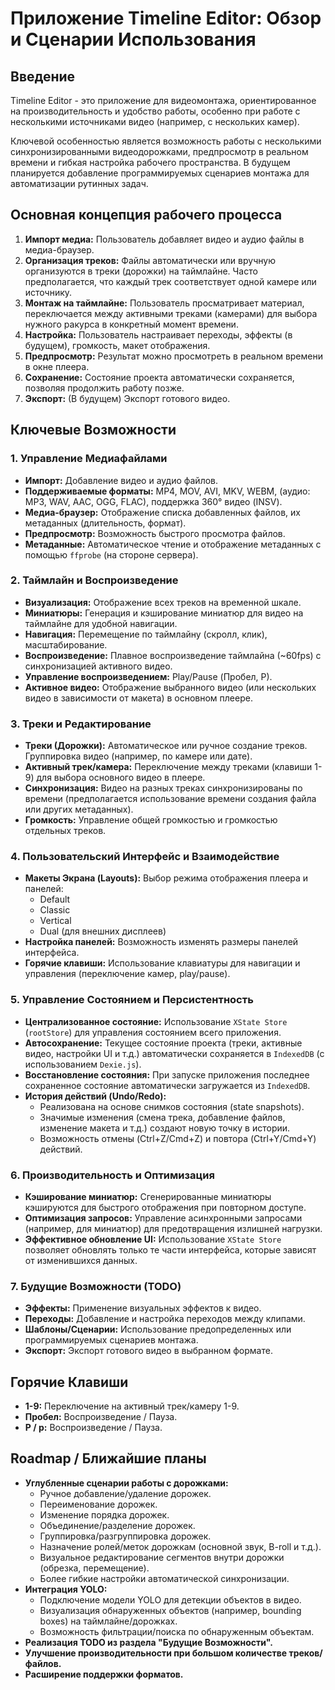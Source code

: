 # Приложение Timeline Editor: Обзор и Сценарии Использования

## Введение

Timeline Editor - это приложение для видеомонтажа, ориентированное на производительность и удобство работы, особенно при работе с несколькими источниками видео (например, с нескольких камер).

Ключевой особенностью является возможность работы с несколькими синхронизированными видеодорожками, предпросмотр в реальном времени и гибкая настройка рабочего пространства. В будущем планируется добавление программируемых сценариев монтажа для автоматизации рутинных задач.

## Основная концепция рабочего процесса

1.  **Импорт медиа:** Пользователь добавляет видео и аудио файлы в медиа-браузер.
2.  **Организация треков:** Файлы автоматически или вручную организуются в треки (дорожки) на таймлайне. Часто предполагается, что каждый трек соответствует одной камере или источнику.
3.  **Монтаж на таймлайне:** Пользователь просматривает материал, переключается между активными треками (камерами) для выбора нужного ракурса в конкретный момент времени.
4.  **Настройка:** Пользователь настраивает переходы, эффекты (в будущем), громкость, макет отображения.
5.  **Предпросмотр:** Результат можно просмотреть в реальном времени в окне плеера.
6.  **Сохранение:** Состояние проекта автоматически сохраняется, позволяя продолжить работу позже.
7.  **Экспорт:** (В будущем) Экспорт готового видео.

## Ключевые Возможности

### 1. Управление Медиафайлами

*   **Импорт:** Добавление видео и аудио файлов.
*   **Поддерживаемые форматы:** MP4, MOV, AVI, MKV, WEBM, (аудио: MP3, WAV, AAC, OGG, FLAC), поддержка 360° видео (INSV).
*   **Медиа-браузер:** Отображение списка добавленных файлов, их метаданных (длительность, формат).
*   **Предпросмотр:** Возможность быстрого просмотра файлов.
*   **Метаданные:** Автоматическое чтение и отображение метаданных с помощью `ffprobe` (на стороне сервера).

### 2. Таймлайн и Воспроизведение

*   **Визуализация:** Отображение всех треков на временной шкале.
*   **Миниатюры:** Генерация и кэширование миниатюр для видео на таймлайне для удобной навигации.
*   **Навигация:** Перемещение по таймлайну (скролл, клик), масштабирование.
*   **Воспроизведение:** Плавное воспроизведение таймлайна (~60fps) с синхронизацией активного видео.
*   **Управление воспроизведением:** Play/Pause (Пробел, P).
*   **Активное видео:** Отображение выбранного видео (или нескольких видео в зависимости от макета) в основном плеере.

### 3. Треки и Редактирование

*   **Треки (Дорожки):** Автоматическое или ручное создание треков. Группировка видео (например, по камере или дате).
*   **Активный трек/камера:** Переключение между треками (клавиши 1-9) для выбора основного видео в плеере.
*   **Синхронизация:** Видео на разных треках синхронизированы по времени (предполагается использование времени создания файла или других метаданных).
*   **Громкость:** Управление общей громкостью и громкостью отдельных треков.

### 4. Пользовательский Интерфейс и Взаимодействие

*   **Макеты Экрана (Layouts):** Выбор режима отображения плеера и панелей:
    *   Default
    *   Classic
    *   Vertical
    *   Dual (для внешних дисплеев)
*   **Настройка панелей:** Возможность изменять размеры панелей интерфейса.
*   **Горячие клавиши:** Использование клавиатуры для навигации и управления (переключение камер, play/pause).

### 5. Управление Состоянием и Персистентность

*   **Централизованное состояние:** Использование `XState Store` (`rootStore`) для управления состоянием всего приложения.
*   **Автосохранение:** Текущее состояние проекта (треки, активные видео, настройки UI и т.д.) автоматически сохраняется в `IndexedDB` (с использованием `Dexie.js`).
*   **Восстановление состояния:** При запуске приложения последнее сохраненное состояние автоматически загружается из `IndexedDB`.
*   **История действий (Undo/Redo):**
    *   Реализована на основе снимков состояния (state snapshots).
    *   Значимые изменения (смена трека, добавление файлов, изменение макета и т.д.) создают новую точку в истории.
    *   Возможность отмены (Ctrl+Z/Cmd+Z) и повтора (Ctrl+Y/Cmd+Y) действий.

### 6. Производительность и Оптимизация

*   **Кэширование миниатюр:** Сгенерированные миниатюры кэшируются для быстрого отображения при повторном доступе.
*   **Оптимизация запросов:** Управление асинхронными запросами (например, для миниатюр) для предотвращения излишней нагрузки.
*   **Эффективное обновление UI:** Использование `XState Store` позволяет обновлять только те части интерфейса, которые зависят от изменившихся данных.

### 7. Будущие Возможности (TODO)

*   **Эффекты:** Применение визуальных эффектов к видео.
*   **Переходы:** Добавление и настройка переходов между клипами.
*   **Шаблоны/Сценарии:** Использование предопределенных или программируемых сценариев монтажа.
*   **Экспорт:** Экспорт готового видео в выбранном формате.

## Горячие Клавиши

*   **1-9:** Переключение на активный трек/камеру 1-9.
*   **Пробел:** Воспроизведение / Пауза.
*   **P / p:** Воспроизведение / Пауза.

## Roadmap / Ближайшие планы

*   **Углубленные сценарии работы с дорожками:**
    *   Ручное добавление/удаление дорожек.
    *   Переименование дорожек.
    *   Изменение порядка дорожек.
    *   Объединение/разделение дорожек.
    *   Группировка/разгруппировка дорожек.
    *   Назначение ролей/меток дорожкам (основной звук, B-roll и т.д.).
    *   Визуальное редактирование сегментов внутри дорожки (обрезка, перемещение).
    *   Более гибкие настройки автоматической синхронизации.
*   **Интеграция YOLO:**
    *   Подключение модели YOLO для детекции объектов в видео.
    *   Визуализация обнаруженных объектов (например, bounding boxes) на таймлайне/дорожках.
    *   Возможность фильтрации/поиска по обнаруженным объектам.
*   **Реализация TODO из раздела "Будущие Возможности".**
*   **Улучшение производительности при большом количестве треков/файлов.**
*   **Расширение поддержки форматов.**
